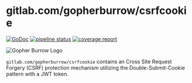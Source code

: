 gitlab.com/gopherburrow/csrfcookie
===

[![GoDoc](https://godoc.org/gitlab.com/gopherburrow/csrfcookie?status.svg)](https://godoc.org/gitlab.com/gopherburrow/csrfcookie)
[![pipeline status](https://gitlab.com/gopherburrow/csrfcookie/badges/master/pipeline.svg)](https://gitlab.com/gopherburrow/csrfcookie/commits/master)
[![coverage report](https://gitlab.com/gopherburrow/csrfcookie/badges/master/coverage.svg)](https://gitlab.com/gopherburrow/csrfcookie/commits/master)

![Gopher Burrow Logo](https://gitlab.com/gopherburrow/art/raw/master/gopherburrow.png)

`gitlab.com/gopherburrow/csrfcookie` contains an Cross Site Request Forgery (CSRF) protection mechanism utilizing the Double-Submit-Cookie pattern with a JWT token.
